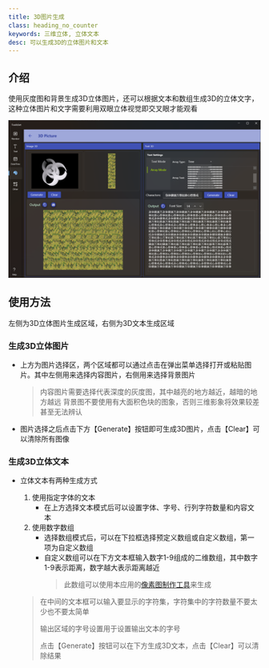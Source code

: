 ```yaml
---
title: 3D图片生成
class: heading_no_counter
keywords: 三维立体, 立体文本
desc: 可以生成3D的立体图片和文本
---
```


## 介绍

使用灰度图和背景生成3D立体图片，还可以根据文本和数组生成3D的立体文字，这种立体图片和文字需要利用双眼立体视觉即交叉眼才能观看

![](../../assets/images/ToolsSet/TSM3DImg.png)

## 使用方法

左侧为3D立体图片生成区域，右侧为3D文本生成区域

### 生成3D立体图片
* 上方为图片选择区，两个区域都可以通过点击在弹出菜单选择打开或粘贴图片。其中左侧用来选择内容图片，右侧用来选择背景图片
   > 内容图片需要选择代表深度的灰度图，其中越亮的地方越近，越暗的地方越远
   > 背景图不要使用有大面积色块的图象，否则三维影象将效果较差甚至无法辨认
* 图片选择之后点击下方【Generate】按钮即可生成3D图片，点击【Clear】可以清除所有图像

### 生成3D立体文本
* 立体文本有两种生成方式
  1. 使用指定字体的文本
     * 在上方选择文本模式后可以设置字体、字号、行列字符数量和内容文本
  2. 使用数字数组
     * 选择数组模式后，可以在下拉框选择预定义数组或自定义数组，第一项为自定义数组
     * 自定义数组可以在下方文本框输入数字1-9组成的二维数组，其中数字1-9表示距离，数字越大表示距离越近
       > 此数组可以使用本应用的[像素图制作工具](./PixelGrid.md)来生成
  
  > 在中间的文本框可以输入要显示的字符集，字符集中的字符数量不要太少也不要太简单
  >
  > 输出区域的字号设置用于设置输出文本的字号
  >
  > 点击【Generate】按钮可以在下方生成3D文本，点击【Clear】可以清除结果
  